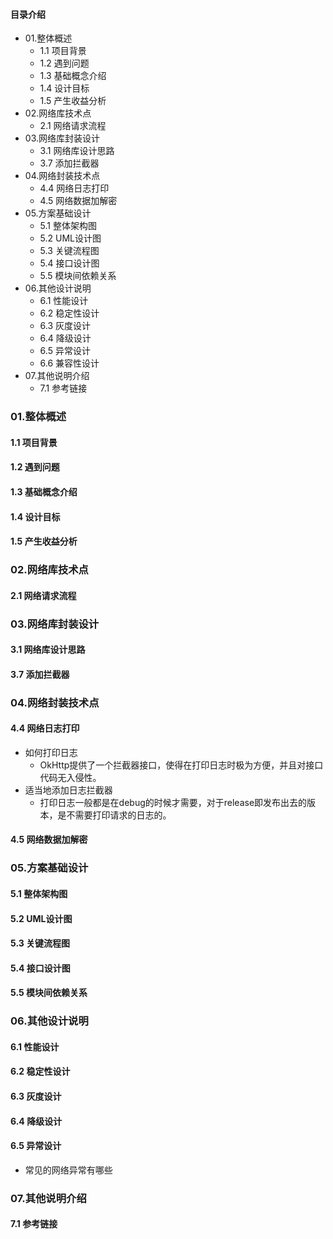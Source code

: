 #### 目录介绍
- 01.整体概述
    - 1.1 项目背景
    - 1.2 遇到问题
    - 1.3 基础概念介绍
    - 1.4 设计目标
    - 1.5 产生收益分析
- 02.网络库技术点
    - 2.1 网络请求流程
- 03.网络库封装设计
    - 3.1 网络库设计思路
    - 3.7 添加拦截器
- 04.网络封装技术点
    - 4.4 网络日志打印
    - 4.5 网络数据加解密
- 05.方案基础设计
    - 5.1 整体架构图
    - 5.2 UML设计图
    - 5.3 关键流程图
    - 5.4 接口设计图
    - 5.5 模块间依赖关系
- 06.其他设计说明
    - 6.1 性能设计
    - 6.2 稳定性设计
    - 6.3 灰度设计
    - 6.4 降级设计
    - 6.5 异常设计
    - 6.6 兼容性设计
- 07.其他说明介绍
    - 7.1 参考链接


### 01.整体概述
#### 1.1 项目背景
#### 1.2 遇到问题
#### 1.3 基础概念介绍
#### 1.4 设计目标
#### 1.5 产生收益分析


### 02.网络库技术点
#### 2.1 网络请求流程



### 03.网络库封装设计
#### 3.1 网络库设计思路


#### 3.7 添加拦截器


### 04.网络封装技术点
#### 4.4 网络日志打印
- 如何打印日志
    - OkHttp提供了一个拦截器接口，使得在打印日志时极为方便，并且对接口代码无入侵性。
- 适当地添加日志拦截器
    - 打印日志一般都是在debug的时候才需要，对于release即发布出去的版本，是不需要打印请求的日志的。





#### 4.5 网络数据加解密



### 05.方案基础设计
#### 5.1 整体架构图


#### 5.2 UML设计图


#### 5.3 关键流程图


#### 5.4 接口设计图


#### 5.5 模块间依赖关系


### 06.其他设计说明
#### 6.1 性能设计


#### 6.2 稳定性设计


#### 6.3 灰度设计


#### 6.4 降级设计


#### 6.5 异常设计
- 常见的网络异常有哪些



### 07.其他说明介绍
#### 7.1 参考链接











